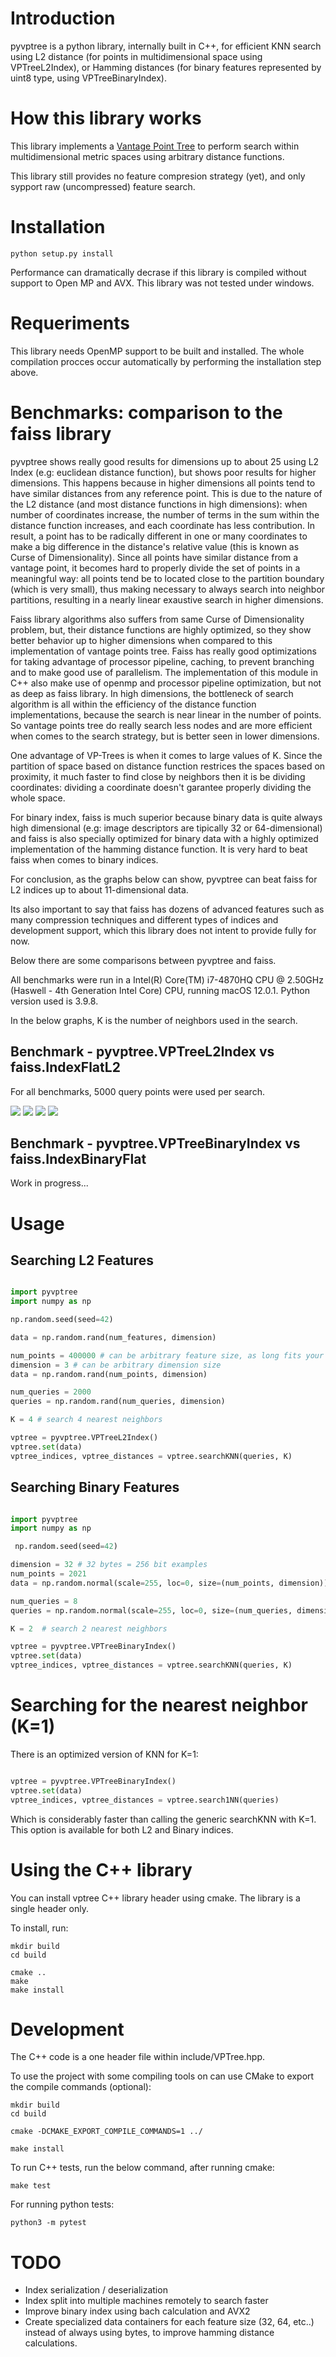 # Introduction

pyvptree is a python library, internally built in C++, for efficient KNN search using L2 distance (for points in multidimensional space using VPTreeL2Index), or Hamming distances (for binary features represented by uint8 type, using VPTreeBinaryIndex). 

# How this library works

This library implements a [Vantage Point Tree](https://en.wikipedia.org/wiki/Vantage-point_tree) to perform search within multidimensional metric spaces using arbitrary distance functions.

This library still provides no feature compresion strategy (yet), and only sypport raw (uncompressed) feature search.

# Installation

```console
python setup.py install
```

Performance can dramatically decrase if this library is compiled without support to Open MP and AVX. This library was not tested under windows.

# Requeriments

This library needs OpenMP support to be built and installed. The whole compilation procces occur automatically by performing the installation step above.

# Benchmarks: comparison to the faiss library

pyvptree shows really good results for dimensions up to about 25 using L2 Index (e.g: euclidean distance function), but shows poor results for higher dimensions. This happens because in higher dimensions all points tend to have similar distances from any reference point. This is due to the nature of the L2 distance (and most distance functions in high dimensions): when number of coordinates increase, the number of terms in the sum within the distance function increases, and each coordinate has less contribution. In result, a point has to be radically different in one or many coordinates to make a big difference in the distance's relative value (this is known as Curse of Dimensionality). Since all points have similar distance from a vantage point, it becomes hard to properly divide the set of points in a meaningful way: all points tend be to located close to the partition boundary (which is very small), thus making necessary to always search into neighbor partitions, resulting in a nearly linear exaustive search in higher dimensions. 

Faiss library algorithms also suffers from same Curse of Dimensionality problem, but, their distance functions are highly optimized, so they show better behavior up to higher dimensions when compared to this implementation of vantage points tree. Faiss has really good optimizations for taking advantage of processor pipeline, caching, to prevent branching and to make good use of parallelism. The implementation of this module in C++ also make use of openmp and processor pipeline optimization, but not as deep as faiss library. In high dimensions, the bottleneck of search algorithm is all within the efficiency of the distance function implementations, because the search is near linear in the number of points. So vantage points tree do really search less nodes and are more efficient when comes to the search strategy, but is better seen in lower dimensions.

One advantage of VP-Trees is when it comes to large values of K. Since the partition of space based on distance function restrices the spaces based on proximity, it much faster to find close by neighbors then it is be dividing coordinates: dividing a coordinate doesn't garantee properly dividing the whole space.

For binary index, faiss is much superior because binary data is quite always high dimensional (e.g: image descriptors are tipically 32 or 64-dimensional) and faiss is also specially optimized for binary data with a highly optimized implementation of the hamming distance function. It is very hard to beat faiss when comes to binary indices.

For conclusion, as the graphs below can show, pyvptree can beat faiss for L2 indices up to about 11-dimensional data.

Its also important to say that faiss has dozens of advanced features such as many compression techniques and different types of indices and development support, which this library does not intent to provide fully for now.

Below there are some comparisons between pyvptree and faiss.

All benchmarks were run in a Intel(R) Core(TM) i7-4870HQ CPU @ 2.50GHz (Haswell - 4th Generation Intel Core) CPU, running macOS 12.0.1.
Python version used is 3.9.8.

In the below graphs, K is the number of neighbors used in the search.

## Benchmark - pyvptree.VPTreeL2Index vs faiss.IndexFlatL2

For all benchmarks, 5000 query points were used per search.

![](benchmark/results/l2_K3_8D_vs_time.png)
![](benchmark/results/l2_K3_16D_vs_time.png)
![](benchmark/results/l2_K32_16D_vs_time.png)
![](benchmark/results/l2_K3_1000000P_vs_time.png)


## Benchmark - pyvptree.VPTreeBinaryIndex vs faiss.IndexBinaryFlat

Work in progress...

# Usage

## Searching L2 Features

```python

import pyvptree
import numpy as np

np.random.seed(seed=42)

data = np.random.rand(num_features, dimension)

num_points = 400000 # can be arbitrary feature size, as long fits your memory
dimension = 3 # can be arbitrary dimension size
data = np.random.rand(num_points, dimension)

num_queries = 2000
queries = np.random.rand(num_queries, dimension)

K = 4 # search 4 nearest neighbors

vptree = pyvptree.VPTreeL2Index()
vptree.set(data)
vptree_indices, vptree_distances = vptree.searchKNN(queries, K)

```

## Searching Binary Features

```python

import pyvptree
import numpy as np

 np.random.seed(seed=42)

dimension = 32 # 32 bytes = 256 bit examples
num_points = 2021
data = np.random.normal(scale=255, loc=0, size=(num_points, dimension)).astype(dtype=np.uint8)

num_queries = 8
queries = np.random.normal(scale=255, loc=0, size=(num_queries, dimension)).astype(dtype=np.uint8)

K = 2  # search 2 nearest neighbors

vptree = pyvptree.VPTreeBinaryIndex()
vptree.set(data)
vptree_indices, vptree_distances = vptree.searchKNN(queries, K)

```

# Searching for the nearest neighbor (K=1)

There is an optimized version of KNN for K=1:

```python

vptree = pyvptree.VPTreeBinaryIndex()
vptree.set(data)
vptree_indices, vptree_distances = vptree.search1NN(queries)

```

Which is considerably faster than calling the generic searchKNN with K=1. This option is available for both L2 and Binary indices.


# Using the C++ library
You can install vptree C++ library header using cmake. The library is a single header only.

To install, run:

```console
mkdir build
cd build

cmake ..
make
make install
```

# Development

The C++ code is a one header file within include/VPTree.hpp.

To use the project with some compiling tools on can use CMake to export the compile commands (optional):

```console
mkdir build
cd build

cmake -DCMAKE_EXPORT_COMPILE_COMMANDS=1 ../

make install
```

To run C++ tests, run the below command, after running cmake:

```console
make test
```

For running python tests:

```console
python3 -m pytest
```


# TODO

- Index serialization / deserialization
- Index split into multiple machines remotely to search faster
- Improve binary index using bach calculation and AVX2
- Create specialized data containers for each feature size (32, 64, etc..) instead of always using bytes, to improve hamming distance calculations.

